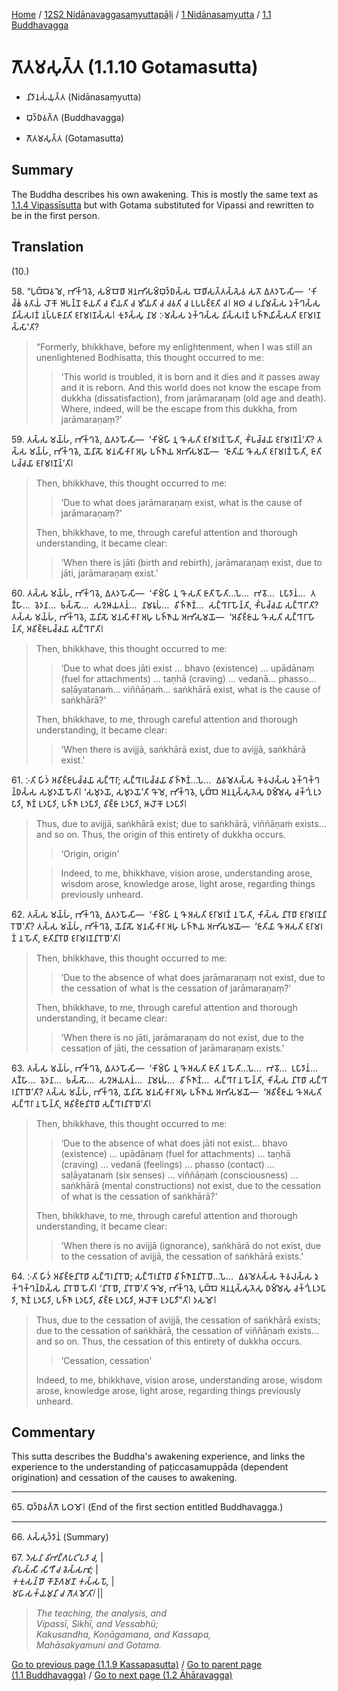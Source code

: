 
[Home](/) / [12S2 Nidānavaggasaṃyuttapāḷi](../../../12S2.md) / [1 Nidānasaṃyutta](../../1.md) / [1.1 Buddhavagga](../1.1.md)

# 𑀕𑁄𑀢𑀫𑀲𑀼𑀢𑁆𑀢 (1.1.10 Gotamasutta)

* 𑀦𑀺𑀤𑀸𑀦𑀲𑀁𑀬𑀼𑀢𑁆𑀢 (Nidānasaṃyutta)

* 𑀩𑀼𑀤𑁆𑀥𑀯𑀕𑁆𑀕 (Buddhavagga)

* 𑀕𑁄𑀢𑀫𑀲𑀼𑀢𑁆𑀢 (Gotamasutta)

## Summary

The Buddha describes his own awakening. This is mostly the same text as [1.1.4 Vipassīsutta](1.1.4.md) but with Gotama substituted for Vipassi and rewritten to be in the first person.

## Translation

(10.)

58\. “𑀧𑀼𑀩𑁆𑀩𑁂𑀯 𑀫𑁂, 𑀪𑀺𑀓𑁆𑀔𑀯𑁂, 𑀲𑀫𑁆𑀩𑁄𑀥𑀸 𑀅𑀦𑀪𑀺𑀲𑀫𑁆𑀩𑀼𑀤𑁆𑀥𑀲𑁆𑀲 𑀩𑁄𑀥𑀺𑀲𑀢𑁆𑀢𑀲𑁆𑀲𑁂𑀯 𑀲𑀢𑁄 𑀏𑀢𑀤𑀳𑁄𑀲𑀺—  ‘𑀓𑀺𑀘𑁆𑀙𑀁 𑀯𑀢𑀸𑀬𑀁 𑀮𑁄𑀓𑁄 𑀆𑀧𑀦𑁆𑀦𑁄 𑀚𑀸𑀬𑀢𑀺 𑀘 𑀚𑀻𑀬𑀢𑀺 𑀘 𑀫𑀻𑀬𑀢𑀺 𑀘 𑀘𑀯𑀢𑀺 𑀘 𑀉𑀧𑀧𑀚𑁆𑀚𑀢𑀺 𑀘𑁇 𑀅𑀣 𑀘 𑀧𑀦𑀺𑀫𑀲𑁆𑀲 𑀤𑀼𑀓𑁆𑀔𑀲𑁆𑀲 𑀦𑀺𑀲𑁆𑀲𑀭𑀡𑀁 𑀦𑀧𑁆𑀧𑀚𑀸𑀦𑀸𑀢𑀺 𑀚𑀭𑀸𑀫𑀭𑀡𑀲𑁆𑀲𑁇 𑀓𑀼𑀤𑀸𑀲𑁆𑀲𑀼 𑀦𑀸𑀫 𑀇𑀫𑀲𑁆𑀲 𑀤𑀼𑀓𑁆𑀔𑀲𑁆𑀲 𑀦𑀺𑀲𑁆𑀲𑀭𑀡𑀁 𑀧𑀜𑁆𑀜𑀸𑀬𑀺𑀲𑁆𑀲𑀢𑀺 𑀚𑀭𑀸𑀫𑀭𑀡𑀲𑁆𑀲𑀸’𑀢𑀺?

> “Formerly, bhikkhave, before my enlightenment, when I was still an unenlightened Bodhisatta, this thought occurred to me:
>
> > ‘This world is troubled, it is born and it dies and it passes away and it is reborn. And this world does not know the escape from dukkha (dissatisfaction), from jarāmaraṇaṃ (old age and death). Where, indeed, will be the escape from this dukkha, from jarāmaraṇaṃ?'

59\. 𑀢𑀲𑁆𑀲 𑀫𑀬𑁆𑀳𑀁, 𑀪𑀺𑀓𑁆𑀔𑀯𑁂, 𑀏𑀢𑀤𑀳𑁄𑀲𑀺—  ‘𑀓𑀺𑀫𑁆𑀳𑀺 𑀦𑀼 𑀔𑁄 𑀲𑀢𑀺 𑀚𑀭𑀸𑀫𑀭𑀡𑀁 𑀳𑁄𑀢𑀺, 𑀓𑀺𑀁𑀧𑀘𑁆𑀘𑀬𑀸 𑀚𑀭𑀸𑀫𑀭𑀡𑀦𑁆’𑀢𑀺? 𑀢𑀲𑁆𑀲 𑀫𑀬𑁆𑀳𑀁, 𑀪𑀺𑀓𑁆𑀔𑀯𑁂, 𑀬𑁄𑀦𑀺𑀲𑁄 𑀫𑀦𑀲𑀺𑀓𑀸𑀭𑀸 𑀅𑀳𑀼 𑀧𑀜𑁆𑀜𑀸𑀬 𑀅𑀪𑀺𑀲𑀫𑀬𑁄—  ‘𑀚𑀸𑀢𑀺𑀬𑀸 𑀔𑁄 𑀲𑀢𑀺 𑀚𑀭𑀸𑀫𑀭𑀡𑀁 𑀳𑁄𑀢𑀺, 𑀚𑀸𑀢𑀺𑀧𑀘𑁆𑀘𑀬𑀸 𑀚𑀭𑀸𑀫𑀭𑀡𑀦𑁆’𑀢𑀺𑁇

> Then, bhikkhave, this thought occurred to me:
>
> > ‘Due to what does jarāmaraṇaṃ exist, what is the cause of jarāmaraṇaṃ?'
>
> Then, bhikkhave, to me, through careful attention and thorough understanding, it became clear:
>
> > ‘When there is jāti (birth and rebirth), jarāmaraṇaṃ exist, due to jāti, jarāmaraṇaṃ exist.'

60\. 𑀢𑀲𑁆𑀲 𑀫𑀬𑁆𑀳𑀁, 𑀪𑀺𑀓𑁆𑀔𑀯𑁂, 𑀏𑀢𑀤𑀳𑁄𑀲𑀺—  ‘𑀓𑀺𑀫𑁆𑀳𑀺 𑀦𑀼 𑀔𑁄 𑀲𑀢𑀺 𑀚𑀸𑀢𑀺 𑀳𑁄𑀢𑀺…𑀧𑁂…  𑀪𑀯𑁄…  𑀉𑀧𑀸𑀤𑀸𑀦𑀁…  𑀢𑀡𑁆𑀳𑀸…  𑀯𑁂𑀤𑀦𑀸…  𑀨𑀲𑁆𑀲𑁄…  𑀲𑀍𑀆𑀬𑀢𑀦𑀁…  𑀦𑀸𑀫𑀭𑀽𑀧𑀁…  𑀯𑀺𑀜𑁆𑀜𑀸𑀡𑀁…  𑀲𑀗𑁆𑀔𑀸𑀭𑀸 𑀳𑁄𑀦𑁆𑀢𑀺, 𑀓𑀺𑀁𑀧𑀘𑁆𑀘𑀬𑀸 𑀲𑀗𑁆𑀔𑀸𑀭𑀸’𑀢𑀺? 𑀢𑀲𑁆𑀲 𑀫𑀬𑁆𑀳𑀁, 𑀪𑀺𑀓𑁆𑀔𑀯𑁂, 𑀬𑁄𑀦𑀺𑀲𑁄 𑀫𑀦𑀲𑀺𑀓𑀸𑀭𑀸 𑀅𑀳𑀼 𑀧𑀜𑁆𑀜𑀸𑀬 𑀅𑀪𑀺𑀲𑀫𑀬𑁄—  ‘𑀅𑀯𑀺𑀚𑁆𑀚𑀸𑀬 𑀔𑁄 𑀲𑀢𑀺 𑀲𑀗𑁆𑀔𑀸𑀭𑀸 𑀳𑁄𑀦𑁆𑀢𑀺, 𑀅𑀯𑀺𑀚𑁆𑀚𑀸𑀧𑀘𑁆𑀘𑀬𑀸 𑀲𑀗𑁆𑀔𑀸𑀭𑀸’𑀢𑀺𑁇

> Then, bhikkhave, this thought occurred to me:
>
> > ‘Due to what does jāti exist … bhavo (existence) … upādānaṃ (fuel for attachments) … taṇhā (craving) … vedanā… phasso… saḷāyatanaṁ… viññāṇaṁ… saṅkhārā exist, what is the cause of saṅkhārā?'
>
> Then, bhikkhave, to me, through careful attention and thorough understanding, it became clear:
>
> > ‘When there is avijjā, saṅkhārā exist, due to avijjā, saṅkhārā exist.'

61\. 𑀇𑀢𑀺 𑀳𑀺𑀤𑀁 𑀅𑀯𑀺𑀚𑁆𑀚𑀸𑀧𑀘𑁆𑀘𑀬𑀸 𑀲𑀗𑁆𑀔𑀸𑀭𑀸; 𑀲𑀗𑁆𑀔𑀸𑀭𑀧𑀘𑁆𑀘𑀬𑀸 𑀯𑀺𑀜𑁆𑀜𑀸𑀡𑀁…𑀧𑁂…  𑀏𑀯𑀫𑁂𑀢𑀲𑁆𑀲 𑀓𑁂𑀯𑀮𑀲𑁆𑀲 𑀤𑀼𑀓𑁆𑀔𑀓𑁆𑀔𑀦𑁆𑀥𑀲𑁆𑀲 𑀲𑀫𑀼𑀤𑀬𑁄 𑀳𑁄𑀢𑀺𑁇 ‘𑀲𑀫𑀼𑀤𑀬𑁄, 𑀲𑀫𑀼𑀤𑀬𑁄’𑀢𑀺 𑀔𑁄 𑀫𑁂, 𑀪𑀺𑀓𑁆𑀔𑀯𑁂, 𑀧𑀼𑀩𑁆𑀩𑁂 𑀅𑀦𑀦𑀼𑀲𑁆𑀲𑀼𑀢𑁂𑀲𑀼 𑀥𑀫𑁆𑀫𑁂𑀲𑀼 𑀘𑀓𑁆𑀔𑀼𑀁 𑀉𑀤𑀧𑀸𑀤𑀺, 𑀜𑀸𑀡𑀁 𑀉𑀤𑀧𑀸𑀤𑀺, 𑀧𑀜𑁆𑀜𑀸 𑀉𑀤𑀧𑀸𑀤𑀺, 𑀯𑀺𑀚𑁆𑀚𑀸 𑀉𑀤𑀧𑀸𑀤𑀺, 𑀆𑀮𑁄𑀓𑁄 𑀉𑀤𑀧𑀸𑀤𑀺𑁇

> Thus, due to avijjā, saṅkhārā exist; due to saṅkhārā, viññāṇaṁ exists… and so on. Thus, the origin of this entirety of dukkha occurs.
>
> > ‘Origin, origin'
>
> > Indeed, to me, bhikkhave, vision arose, understanding arose, wisdom arose, knowledge arose, light arose, regarding things previously unheard.

62\. 𑀢𑀲𑁆𑀲 𑀫𑀬𑁆𑀳𑀁, 𑀪𑀺𑀓𑁆𑀔𑀯𑁂, 𑀏𑀢𑀤𑀳𑁄𑀲𑀺—  ‘𑀓𑀺𑀫𑁆𑀳𑀺 𑀦𑀼 𑀔𑁄 𑀅𑀲𑀢𑀺 𑀚𑀭𑀸𑀫𑀭𑀡𑀁 𑀦 𑀳𑁄𑀢𑀺, 𑀓𑀺𑀲𑁆𑀲 𑀦𑀺𑀭𑁄𑀥𑀸 𑀚𑀭𑀸𑀫𑀭𑀡𑀦𑀺𑀭𑁄𑀥𑁄’𑀢𑀺? 𑀢𑀲𑁆𑀲 𑀫𑀬𑁆𑀳𑀁, 𑀪𑀺𑀓𑁆𑀔𑀯𑁂, 𑀬𑁄𑀦𑀺𑀲𑁄 𑀫𑀦𑀲𑀺𑀓𑀸𑀭𑀸 𑀅𑀳𑀼 𑀧𑀜𑁆𑀜𑀸𑀬 𑀅𑀪𑀺𑀲𑀫𑀬𑁄—  ‘𑀚𑀸𑀢𑀺𑀬𑀸 𑀔𑁄 𑀅𑀲𑀢𑀺 𑀚𑀭𑀸𑀫𑀭𑀡𑀁 𑀦 𑀳𑁄𑀢𑀺, 𑀚𑀸𑀢𑀺𑀦𑀺𑀭𑁄𑀥𑀸 𑀚𑀭𑀸𑀫𑀭𑀡𑀦𑀺𑀭𑁄𑀥𑁄’𑀢𑀺𑁇

> Then, bhikkhave, this thought occurred to me:
>
> > ‘Due to the absence of what does jarāmaraṇaṃ not exist, due to the cessation of what is the cessation of jarāmaraṇaṃ?'
>
> Then, bhikkhave, to me, through careful attention and thorough understanding, it became clear:
>
> > ‘When there is no jāti, jarāmaraṇaṃ do not exist, due to the cessation of jāti, the cessation of jarāmaraṇaṃ exists.'

63\. 𑀢𑀲𑁆𑀲 𑀫𑀬𑁆𑀳𑀁, 𑀪𑀺𑀓𑁆𑀔𑀯𑁂, 𑀏𑀢𑀤𑀳𑁄𑀲𑀺—  ‘𑀓𑀺𑀫𑁆𑀳𑀺 𑀦𑀼 𑀔𑁄 𑀅𑀲𑀢𑀺 𑀚𑀸𑀢𑀺 𑀦 𑀳𑁄𑀢𑀺…𑀧𑁂…  𑀪𑀯𑁄…  𑀉𑀧𑀸𑀤𑀸𑀦𑀁…  𑀢𑀡𑁆𑀳𑀸…  𑀯𑁂𑀤𑀦𑀸…  𑀨𑀲𑁆𑀲𑁄…  𑀲𑀍𑀆𑀬𑀢𑀦𑀁…  𑀦𑀸𑀫𑀭𑀽𑀧𑀁…  𑀯𑀺𑀜𑁆𑀜𑀸𑀡𑀁…  𑀲𑀗𑁆𑀔𑀸𑀭𑀸 𑀦 𑀳𑁄𑀦𑁆𑀢𑀺, 𑀓𑀺𑀲𑁆𑀲 𑀦𑀺𑀭𑁄𑀥𑀸 𑀲𑀗𑁆𑀔𑀸𑀭𑀦𑀺𑀭𑁄𑀥𑁄’𑀢𑀺? 𑀢𑀲𑁆𑀲 𑀫𑀬𑁆𑀳𑀁, 𑀪𑀺𑀓𑁆𑀔𑀯𑁂, 𑀬𑁄𑀦𑀺𑀲𑁄 𑀫𑀦𑀲𑀺𑀓𑀸𑀭𑀸 𑀅𑀳𑀼 𑀧𑀜𑁆𑀜𑀸𑀬 𑀅𑀪𑀺𑀲𑀫𑀬𑁄—  ‘𑀅𑀯𑀺𑀚𑁆𑀚𑀸𑀬 𑀔𑁄 𑀅𑀲𑀢𑀺 𑀲𑀗𑁆𑀔𑀸𑀭𑀸 𑀦 𑀳𑁄𑀦𑁆𑀢𑀺, 𑀅𑀯𑀺𑀚𑁆𑀚𑀸𑀦𑀺𑀭𑁄𑀥𑀸 𑀲𑀗𑁆𑀔𑀸𑀭𑀦𑀺𑀭𑁄𑀥𑁄’𑀢𑀺𑁇

> Then, bhikkhave, this thought occurred to me:
>
> > ‘Due to the absence of what does jāti not exist… bhavo (existence) … upādānaṃ (fuel for attachments) … taṇhā (craving) … vedanā (feelings) … phasso (contact) … saḷāyatanaṁ (six senses) … viññāṇaṁ (consciousness) … saṅkhārā (mental constructions) not exist, due to the cessation of what is the cessation of saṅkhārā?'
>
> Then, bhikkhave, to me, through careful attention and thorough understanding, it became clear:
>
> > ‘When there is no avijjā (ignorance), saṅkhārā do not exist, due to the cessation of avijjā, the cessation of saṅkhārā exists.'

64\. 𑀇𑀢𑀺 𑀳𑀺𑀤𑀁 𑀅𑀯𑀺𑀚𑁆𑀚𑀸𑀦𑀺𑀭𑁄𑀥𑀸 𑀲𑀗𑁆𑀔𑀸𑀭𑀦𑀺𑀭𑁄𑀥𑁄; 𑀲𑀗𑁆𑀔𑀸𑀭𑀦𑀺𑀭𑁄𑀥𑀸 𑀯𑀺𑀜𑁆𑀜𑀸𑀡𑀦𑀺𑀭𑁄𑀥𑁄…𑀧𑁂…  𑀏𑀯𑀫𑁂𑀢𑀲𑁆𑀲 𑀓𑁂𑀯𑀮𑀲𑁆𑀲 𑀤𑀼𑀓𑁆𑀔𑀓𑁆𑀔𑀦𑁆𑀥𑀲𑁆𑀲 𑀦𑀺𑀭𑁄𑀥𑁄 𑀳𑁄𑀢𑀺𑁇 ‘𑀦𑀺𑀭𑁄𑀥𑁄, 𑀦𑀺𑀭𑁄𑀥𑁄’𑀢𑀺 𑀔𑁄 𑀫𑁂, 𑀪𑀺𑀓𑁆𑀔𑀯𑁂, 𑀧𑀼𑀩𑁆𑀩𑁂 𑀅𑀦𑀦𑀼𑀲𑁆𑀲𑀼𑀢𑁂𑀲𑀼 𑀥𑀫𑁆𑀫𑁂𑀲𑀼 𑀘𑀓𑁆𑀔𑀼𑀁 𑀉𑀤𑀧𑀸𑀤𑀺, 𑀜𑀸𑀡𑀁 𑀉𑀤𑀧𑀸𑀤𑀺, 𑀧𑀜𑁆𑀜𑀸 𑀉𑀤𑀧𑀸𑀤𑀺, 𑀯𑀺𑀚𑁆𑀚𑀸 𑀉𑀤𑀧𑀸𑀤𑀺, 𑀆𑀮𑁄𑀓𑁄 𑀉𑀤𑀧𑀸𑀤𑀻”𑀢𑀺𑁇 𑀤𑀲𑀫𑁄𑁇

> Thus, due to the cessation of avijjā, the cessation of saṅkhārā exists; due to the cessation of saṅkhārā, the cessation of viññāṇaṁ exists… and so on. Thus, the cessation of this entirety of dukkha occurs.
>
> > ‘Cessation, cessation'
>
> Indeed, to me, bhikkhave, vision arose, understanding arose, wisdom arose, knowledge arose, light arose, regarding things previously unheard.

## Commentary

This sutta describes the Buddha's awakening experience, and links the experience to the understanding of paṭiccasamuppāda (dependent origination) and cessation of the causes to awakening.

---

65\. 𑀩𑀼𑀤𑁆𑀥𑀯𑀕𑁆𑀕𑁄 𑀧𑀞𑀫𑁄𑁇 (End of the first section entitled Buddhavagga.)

---

66\. 𑀢𑀲𑁆𑀲𑀼𑀤𑁆𑀤𑀸𑀦𑀁 (Summary)

67\. _𑀤𑁂𑀲𑀦𑀸 𑀯𑀺𑀪𑀗𑁆𑀕𑀧𑀝𑀺𑀧𑀤𑀸 𑀘,_ |\
_𑀯𑀺𑀧𑀲𑁆𑀲𑀻 𑀲𑀺𑀔𑀻 𑀘 𑀯𑁂𑀲𑁆𑀲𑀪𑀽;_ |\
_𑀓𑀓𑀼𑀲𑀦𑁆𑀥𑁄 𑀓𑁄𑀡𑀸𑀕𑀫𑀦𑁄 𑀓𑀲𑁆𑀲𑀧𑁄,_ |\
_𑀫𑀳𑀸𑀲𑀓𑁆𑀬𑀫𑀼𑀦𑀺 𑀘 𑀕𑁄𑀢𑀫𑁄𑀢𑀺𑁇_ ||

> _The teaching, the analysis, and_\
> _Vipassī, Sikhī, and Vessabhū;_\
> _Kakusandha, Koṇāgamana, and Kassapa,_\
> _Mahāsakyamuni and Gotama._

[Go to previous page (1.1.9 Kassapasutta)](1.1.9.md) / [Go to parent page (1.1 Buddhavagga)](../1.1.md) / [Go to next page (1.2 Āhāravagga)](../1.2.md)
